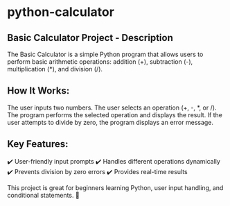 # python-calculator
## Basic Calculator Project - Description
The Basic Calculator is a simple Python program that allows users to perform basic arithmetic operations: addition (+), subtraction (-), multiplication (*), and division (/).

## How It Works:
The user inputs two numbers.
The user selects an operation (+, -, *, or /).
The program performs the selected operation and displays the result.
If the user attempts to divide by zero, the program displays an error message.
## Key Features:
✔️ User-friendly input prompts
✔️ Handles different operations dynamically
✔️ Prevents division by zero errors
✔️ Provides real-time results

This project is great for beginners learning Python, user input handling, and conditional statements. 🚀
